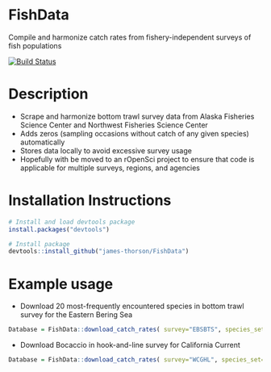 # FishData
Compile and harmonize catch rates from fishery-independent surveys of fish populations

[![Build Status](https://travis-ci.org/James-Thorson/FishData.svg?branch=master)](https://travis-ci.org/James-Thorson/FishData)

# Description
* Scrape and harmonize bottom trawl survey data from Alaska Fisheries Science Center and Northwest Fisheries Science Center
* Adds zeros (sampling occasions without catch of any given species) automatically
* Stores data locally to avoid excessive survey usage
* Hopefully with be moved to an rOpenSci project to ensure that code is applicable for multiple surveys, regions, and agencies

# Installation Instructions

```R
# Install and load devtools package
install.packages("devtools")

# Install package
devtools::install_github("james-thorson/FishData")
```

# Example usage

* Download 20 most-frequently encountered species in bottom trawl survey for the Eastern Bering Sea
```R
Database = FishData::download_catch_rates( survey="EBSBTS", species_set=20 )
```

* Download Bocaccio in hook-and-line survey for California Current
```R
Database = FishData::download_catch_rates( survey="WCGHL", species_set="Sebastes paucispinis" )
```

